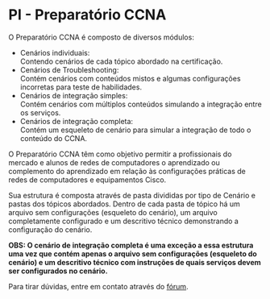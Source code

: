 PI - Preparatório CCNA
======================

O Preparatório CCNA é composto de diversos módulos:

- Cenários individuais:\
Contendo cenários de cada tópico abordado na certificação.
- Cenários de Troubleshooting:\
Contém cenários com conteúdos mistos e algumas configurações incorretas para teste de habilidades.
- Cenários de integração simples:\
Contém cenários com múltiplos conteúdos simulando a integração entre os serviços.
- Cenários de integração completa:\
Contém um esqueleto de cenário para simular a integração de todo o conteúdo do CCNA.

O Preparatório CCNA têm como objetivo permitir a profissionais do mercado e alunos  de redes de computadores o aprendizado ou complemento do aprendizado em relação às configurações práticas de redes de computadores e equipamentos Cisco.

Sua estrutura é composta através de pasta divididas por tipo de Cenário e pastas dos tópicos abordados. Dentro de cada pasta de tópico há um arquivo sem configurações (esqueleto do cenário), um arquivo completamente configurado e um descritivo técnico demonstrando a configuração do cenário.

**OBS: O cenário de integração completa é uma exceção a essa estrutura uma vez que contém apenas o arquivo sem configurações (esqueleto do cenário) e um descritivo técnico com instruções de quais serviços devem ser configurados no cenário.**

Para tirar dúvidas, entre em contato através do [fórum](https://groups.google.com/d/forum/frum-preparatrio-ccna).
